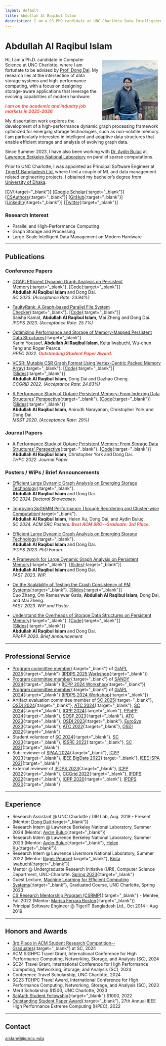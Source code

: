 ```yaml
---
layout: default
title: Abdullah Al Raqibul Islam
description: I am a CS PhD candidate at UNC Charlotte Data Intelligence Research (DIR) Lab, where I am advised by Prof. Dong Dai. My research aims to build a high-performance graph processing engine to support trillion-edge graph processing in a single machine with heterogeneous memory/storage architecture.
---
```


# Abdullah Al Raqibul Islam
<img src="/static/raqib.jpg" alt="Raqib" style="width: 180px; height: 194px; float: right; margin: 10px"/>
<!-- ![Raqib](/static/raqib.jpg) -->

Hi, I am a Ph.D. candidate in Computer Science at UNC Charlotte, where I am fortunate to be advised by [Prof. Dong Dai](https://sites.google.com/udel.edu/dirlab/people/dong-dai).
My research lies at the intersection of data storage systems and high-performance computing, with a focus on designing storage-aware applications that leverage the evolving capabilities of modern hardware.

*<strong><i style="color:#e74d3c">I am on the academic and industry job markets in 2025-2026</i></strong>*

My dissertation work explores the development of a high-performance dynamic graph processing framework optimized for emerging storage technologies, such as non-volatile memory.
I am particularly interested in intelligent and adaptive data structures that enable efficient storage and analysis of evolving graph data.

Since Summer 2023, I have also been working with [Dr. Aydin Buluc](https://passion.lbl.gov) at [Lawrence Berkeley National Laboratory](https://people.eecs.berkeley.edu/~aydin/) on parallel sparse computations.

[//]: # (My research aims to build a high-performance graph processing engine to support trillion-edge graph processing in a single machine with heterogeneous memory/storage architecture. I exploit emerging storage technologies &#40;e.g., Persistent Memory&#41; in this regard. I am particularly interested in developing intelligent and adaptive data structures to efficiently store dynamic graphs without sacrificing the graph analysis’s efficiency.)

Prior to UNC Charlotte, I was appointed as Principal Software Engineer at [TigerIT Bangladesh Ltd.](https://www.tigerit.com) where I led a couple of ML and data management related engineering projects. I obtained my bachelor’s degree from [University of Dhaka](https://www.cse.du.ac.bd).

[[CV](/cv.pdf){:target="_blank"}] [[Google Scholar](https://scholar.google.com/citations?hl=en&user=H8zsAR8AAAAJ&view_op=list_works&sortby=pubdate){:target="_blank"}] [[CSAuthors](https://www.csauthors.net/abdullah-al-raqibul-islam/){:target="_blank"}] [[GitHub](https://github.com/biqar){:target="_blank"}] [[LinkedIn](https://www.linkedin.com/in/aa-raqibul-islam/){:target="_blank"}] [[Twitter](https://twitter.com/AbdullahRaqibul){:target="_blank"}]

### Research Interest
- Parallel and High-Performance Computing
- Graph Storage and Processing
- Large-Scale Intelligent Data Management on Modern Hardware

---

## Publications

### Conference Papers

- [DGAP: Efficient Dynamic Graph Analysis on Persistent Memory](https://webpages.charlotte.edu/ddai/data/dgap_sc23.pdf){:target="_blank"}. [[Code](https://github.com/DIR-LAB/DGAP){:target="_blank"}]<br>
  **Abdullah Al Raqibul Islam** and Dong Dai.<br>
  *SC 2023.* *(Acceptance Rate: 23.94%)*

- [FaultyRank: A Graph-based Parallel File System Checker](https://webpages.charlotte.edu/ddai/data/faultyrank_ipdps23.pdf){:target="_blank"}. [[Code](https://github.com/DIR-LAB/FaultyRank){:target="_blank"}]<br>
  Saisha Kamat, **Abdullah Al Raqibul Islam**, Mai Zheng and Dong Dai. <br>
  *IPDPS 2023.* *(Acceptance Rate: 25.7%)*

- [Optimizing Performance and Storage of Memory-Mapped Persistent Data Structures](https://ieeexplore.ieee.org/stamp/stamp.jsp?tp=&arnumber=9926392){:target="_blank"}. <br>
  Karim Youssef, **Abdullah Al Raqibul Islam**, Keita Iwabuchi, Wu-chun Feng and Roger Pearce. <br>
  *HPEC 2022*. *<strong><i style="color:#e74d3c">Outstanding Student Paper Award</i></strong>*.

- [VCSR: Mutable CSR Graph Format Using Vertex-Centric Packed Memory Array](https://webpages.charlotte.edu/ddai/data/dong-ccgrid-22.pdf){:target="_blank"}. [[Code](https://github.com/DIR-LAB/VCSR){:target="_blank"}] [[Slides](https://webpages.charlotte.edu/ddai/papers/ccgrid22_vcsr_raqib.pdf){:target="_blank"}]<br>
  **Abdullah Al Raqibul Islam**, Dong Dai and Dazhao Cheng. <br>
  *CCGRID 2022*. *(Acceptance Rate: 24.83%)*

- [A Performance Study of Optane Persistent Memory: From Indexing Data Structures’ Perspective](https://webpages.charlotte.edu/ddai/data/MSST20_Pmem_CameraReady.pdf){:target="_blank"}. [[Code](https://github.com/DIR-LAB/ycsb-storedsbench){:target="_blank"}] [[Slides](https://biqar.github.io/#){:target="_blank"}]<br>
  **Abdullah Al Raqibul Islam**, Anirudh Narayanan, Christopher York and Dong Dai. <br>
  *MSST 2020*. *(Acceptance Rate: 29%)*

[//]: # (<hr style="border:.5px solid gray; width: 50%;">)

### Journal Papers

- [A Performance Study of Optane Persistent Memory: From Storage Data Structures' Perspective](https://rdcu.be/cWgD4){:target="_blank"}. [[Code](https://github.com/DIR-LAB/ycsb-storedsbench){:target="_blank"}] <br>
  **Abdullah Al Raqibul Islam**, Christopher York and Dong Dai. <br>
  *THPC 2022. Journal Paper.*

[//]: # (<hr style="border:.5px solid gray; width: 50%;">)

### Posters / WiPs / Brief Announcements

- [Efficient Large Dynamic Graph Analysis on Emerging Storage Technology](https://sc24.conference-program.com/presentation/?id=drs123&sess=sess530){:target="_blank"}.<br>
  **Abdullah Al Raqibul Islam** and Dong Dai.<br>
  *SC 2024. Doctoral Showcases.*

- [Improving SpGEMM Performance Through Reordering and Cluster-wise Computation](https://sc24.conference-program.com/presentation/?id=post284&sess=sess542){:target="_blank"}.<br>
  **Abdullah Al Raqibul Islam**, Helen Xu, Dong Dai, and Aydin Buluç.<br>
  *SC 2024. ACM SRC Posters.* *<strong><i style="color:#e74d3c">Best ACM SRC--Graduate: 3rd Place</i></strong>*.

- [Efficient Large Dynamic Graph Analysis on Emerging Storage Technology](https://ieeexplore.ieee.org/stamp/stamp.jsp?arnumber=10196585){:target="_blank"}.<br>
  **Abdullah Al Raqibul Islam** and Dong Dai.<br>
  *IPDPS 2023. PhD Forum.*

- [A Framework for Large Dynamic Graph Analysis on Persistent Memory](https://daidong.github.io/files/FAST23_wip_DGAP.pdf){:target="_blank"}. [[Slides](https://biqar.github.io/#){:target="_blank"}]<br>
  **Abdullah Al Raqibul Islam** and Dong Dai.<br>
  *FAST 2023. WiP.*

- [On the Scalability of Testing the Crash Consistency of PM Systems](https://daidong.github.io/files/FAST23WIP_pm_crashconsistency.pdf){:target="_blank"}. [[Slides](https://biqar.github.io/#){:target="_blank"}]<br>
  Duo Zhang, Om Rameshwar Gatla, **Abdullah Al Raqibul Islam**, Dong Dai, and Mai Zheng. <br>
  *FAST 2023. WiP and Poster.*

- [Understand the Overheads of Storage Data Structures on Persistent Memory](https://webpages.charlotte.edu/ddai/papers/Understand_PMEM_Overheads.pdf){:target="_blank"}. [[Code](https://github.com/DIR-LAB/ycsb-storedsbench){:target="_blank"}] [[Slides](https://webpages.charlotte.edu/ddai/papers/ppopp-2020.pptx){:target="_blank"}]<br>
  **Abdullah Al Raqibul Islam** and Dong Dai. <br>
  *PPoPP 2020. Brief Announcement.*

---

## Professional Service

- [Program committee member](https://hpc.pnl.gov/grapl/organizatio.html){:target="_blank"} of [GrAPL 2025](https://hpc.pnl.gov/grapl/index.html){:target="_blank"} ([IPDPS 2025 Workshop](https://www.ipdps.org/ipdps2025/2025-workshops.html){:target="_blank"})
- [Program committee member](https://sites.google.com/view/sandyworkshop){:target="_blank"} of [SANDY 2024](https://sites.google.com/view/sandyworkshop){:target="_blank"} ([ICPP 2024 Workshop](https://icpp2024.org){:target="_blank"})
- [Program committee member](https://hpc.pnl.gov/grapl/organizatio.html){:target="_blank"} of [GrAPL 2024](https://hpc.pnl.gov/grapl/previous/2024/index.html){:target="_blank"} ([IPDPS 2024 Workshop](https://www.ipdps.org/ipdps2024/2024-workshops.html){:target="_blank"})
- Artifact evaluation committee member of [SC 2025](https://sc25.supercomputing.org/planning-committee/#Technical%20Program){:target="_blank"}, [OSDI 2024](https://osdi24ae.usenix.hotcrp.com/users/pc){:target="_blank"}, [ATC 2024](https://atc24ae.usenix.hotcrp.com/users/pc){:target="_blank"}, [SC 2024](https://sc24.supercomputing.org/planning-committee/#Technical%20Program){:target="_blank"}, [ICPP 2024](https://icpp2024.org/index.php?option=com_content&view=article&id=4&Itemid=108){:target="_blank"}, [PPoPP 2024](https://conf.researchr.org/committee/PPoPP-2024/PPoPP-2024-artifact-evaluation-artifact-evaluation-committee){:target="_blank"}, [SOSP 2023](https://sosp23ae.hotcrp.com/users/pc){:target="_blank"}, [ATC 2023](https://atc23ae.usenix.hotcrp.com/users/pc){:target="_blank"}, [OSDI 2023](https://osdi23ae.usenix.hotcrp.com/users/pc){:target="_blank"}, [EuroSys 2023](https://eurosys23ae-fall.hotcrp.com/users/pc){:target="_blank"}, [ATC 2022](https://atc22ae.usenix.hotcrp.com/users/pc){:target="_blank"}, [OSDI 2022](https://osdi22ae.usenix.hotcrp.com/users/pc){:target="_blank"}
- Student volunteer of [SC 2024](https://sc24.supercomputing.org){:target="_blank"}, [SC 2023](https://sc23.supercomputing.org){:target="_blank"}, [ISSRE 2022](https://issre2022.github.io){:target="_blank"}, [SC 2021](https://sc21.supercomputing.org){:target="_blank"}
- Sub-reviewer of [SPAA 2024](https://spaa.acm.org/spaa-2024){:target="_blank"}, [ICPP 2023](https://icpp23.sci.utah.edu){:target="_blank"}, [IEEE BigData 2022](http://bigdataieee.org/BigData2022/){:target="_blank"}, [IEEE ISPA 2021](http://www.cloud-conf.net/ispa2021/){:target="_blank"}
- External reviewer of [IPDPS 2023](https://www.ipdps.org/ipdps2023/2023-.html){:target="_blank"}, [ICPP 2022](https://icpp22.gitlabpages.inria.fr){:target="_blank"}, [CCGrid 2022](https://fcrlab.unime.it/ccgrid22/){:target="_blank"}, [IPDPS 2022](https://www.ipdps.org/ipdps2022/index.html){:target="_blank"}, [ICPP 2020](https://jnamaral.github.io/icpp20/){:target="_blank"}, [IPDPS 2020](https://www.ipdps.org/ipdps2020/index.html){:target="_blank"}

---

## Experience

- Research Assistant @ UNC Charlotte / DIR Lab, Aug. 2019 - Present (Mentor: [Dong Dai](https://daidong.github.io){:target="_blank"})
- Research Intern @ Lawrence Berkeley National Laboratory, Summer 2024 (Mentor: [Aydın Buluç](https://people.eecs.berkeley.edu/~aydin){:target="_blank"})
- Research Intern @ Lawrence Berkeley National Laboratory, Summer 2023 (Mentor: [Aydın Buluç](https://people.eecs.berkeley.edu/~aydin){:target="_blank"}, [Helen Xu](https://itshelenxu.github.io){:target="_blank"})
- Research Intern @ Lawrence Livermore National Laboratory, Summer 2022 (Mentor: [Roger Pearce](https://people.llnl.gov/pearce7){:target="_blank"}, [Keita Iwabuchi](https://people.llnl.gov/iwabuchi1){:target="_blank"})
- Mentor @ Undergraduate Research Initiative (URI), Computer Science Department, UNC-Charlotte. [Spring 2023](https://daidong.github.io/teaching/2023-spring-2){:target="_blank"}
- Guest Lecture, [Machine Learning for Efficient Computing Systems](https://daidong.github.io/teaching/2023-spring){:target="_blank"}, Graduated Course, UNC Charlotte, Spring 2023
- [CS Research Mentorship Program (CSRMP)](https://research.google/outreach/csrmp/recipients/?category=2022){:target="_blank"} - Mentee, Fall 2022 (Mentor: [Marisa Ferrara Boston](https://www.linkedin.com/in/marisa-ferrara-boston-9a414129){:target="_blank"})
- Principal Software Engineer @ TigerIT Bangladesh Ltd., Oct 2014 - Aug 2019

___

## Honors and Awards
- [3rd Place in ACM Student Research Competition--Graduates](https://sc24.supercomputing.org/program/awards/){:target="_blank"} at SC, 2024
- ACM SIGHPC Travel Grant, International Conference for High Performance Computing, Networking, Storage, and Analysis (SC), 2024
- SC24 Travel Grant, International Conference for High Performance Computing, Networking, Storage, and Analysis (SC), 2024
- Conference Travel Scholarship, UNC Charlotte, 2024
- SC23 TCHPC Travel Award, International Conference for High Performance Computing, Networking, Storage, and Analysis (SC), 2023
- Merit Scholarship $1500, UNC Charlotte, 2023
- [SciAuth Student Fellowship](https://sciauth.org/fellows/){:target="_blank"} $1000, 2022 
- [Outstanding Student Paper Award](https://ieee-hpec.org/index.php/ieee-hpec-2022-prelim-agenda/){:target="_blank"}, 27th Annual IEEE High Performance Extreme Computing (HPEC), 2022

___

## Contact

aislam6@uncc.edu
